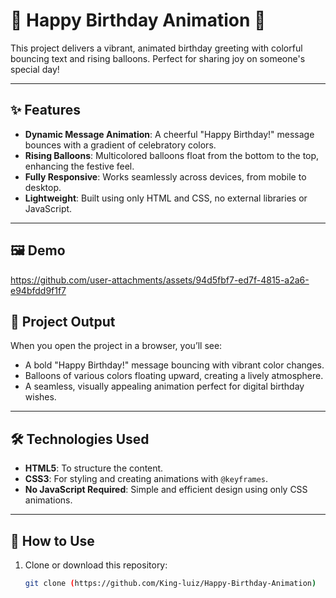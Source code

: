# 🎉 Happy Birthday Animation 🎂

This project delivers a vibrant, animated birthday greeting with colorful bouncing text and rising balloons. Perfect for sharing joy on someone's special day!

---

## ✨ Features

- **Dynamic Message Animation**: A cheerful "Happy Birthday!" message bounces with a gradient of celebratory colors.
- **Rising Balloons**: Multicolored balloons float from the bottom to the top, enhancing the festive feel.
- **Fully Responsive**: Works seamlessly across devices, from mobile to desktop.
- **Lightweight**: Built using only HTML and CSS, no external libraries or JavaScript.

---

## 🖼 Demo 

https://github.com/user-attachments/assets/94d5fbf7-ed7f-4815-a2a6-e94bfdd9f1f7

## 🎯 Project Output

When you open the project in a browser, you’ll see:
- A bold "Happy Birthday!" message bouncing with vibrant color changes.
- Balloons of various colors floating upward, creating a lively atmosphere.
- A seamless, visually appealing animation perfect for digital birthday wishes.

---

## 🛠 Technologies Used

- **HTML5**: To structure the content.
- **CSS3**: For styling and creating animations with `@keyframes`.
- **No JavaScript Required**: Simple and efficient design using only CSS animations.

---

## 🚀 How to Use

1. Clone or download this repository:
   ```bash
   git clone (https://github.com/King-luiz/Happy-Birthday-Animation)
   ```

